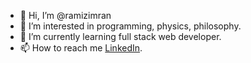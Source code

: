 - 👋 Hi, I’m @ramizimran
- 👀 I’m interested in programming, physics, philosophy.
- 🌱 I’m currently learning full stack web developer.
- 📫 How to reach me [LinkedIn](https://www.linkedin.com/in/ramizimran/).

